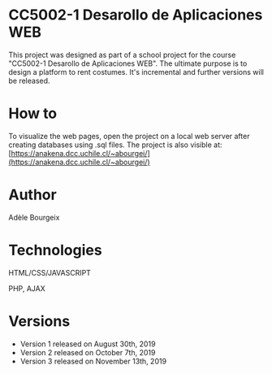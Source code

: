 ﻿# CC5002-1 Desarollo de Aplicaciones WEB

This project was designed as part of a school project for the course "CC5002-1 Desarollo de Aplicaciones WEB". The ultimate purpose is to design a platform to rent costumes. It's incremental and further versions will be released. 

# How to 

To visualize the web pages, open the project on a local web server after creating databases using .sql files. 
The project is also visible at: [https://anakena.dcc.uchile.cl/~abourgei/](https://anakena.dcc.uchile.cl/~abourgei/)

# Author

Adèle Bourgeix

# Technologies

HTML/CSS/JAVASCRIPT

PHP, AJAX

# Versions

* Version 1 released on August 30th, 2019
* Version 2 released on October 7th, 2019
* Version 3 released on November 13th, 2019


